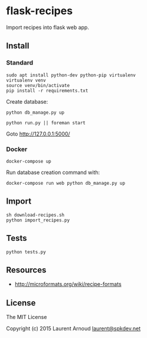 # flask-recipes

Import recipes into flask web app.

## Install

### Standard

~~~ console
sudo apt install python-dev python-pip virtualenv
virtualenv venv
source venv/bin/activate
pip install -r requirements.txt
~~~

Create database:

~~~ console
python db_manage.py up
~~~

~~~ console
python run.py || foreman start
~~~

Goto http://127.0.0.1:5000/

### Docker

~~~ console
docker-compose up
~~~

Run database creation command with:

~~~ console
docker-compose run web python db_manage.py up
~~~

## Import

~~~ console
sh download-recipes.sh
python import_recipes.py
~~~

## Tests

~~~ console
python tests.py
~~~

## Resources

* http://microformats.org/wiki/recipe-formats

## License

The MIT License

Copyright (c) 2015 Laurent Arnoud <laurent@spkdev.net>

